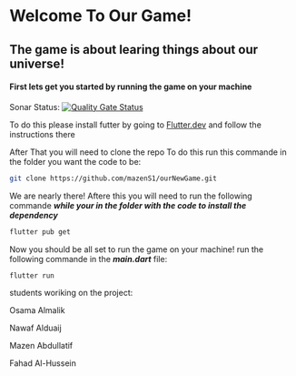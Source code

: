 # Welcome To Our Game!

## The game is about learing things about our universe!

#### First lets get you started by running the game on your machine 
Sonar Status: [![Quality Gate Status](https://sonarcloud.io/api/project_badges/measure?project=mazenS1_galaxy-adventure&metric=alert_status)](https://sonarcloud.io/summary/new_code?id=mazenS1_galaxy-adventure)

To do this please install futter by going to [Flutter.dev](https://flutter.dev/) and follow the instructions there

After That you will need to clone the repo
To do this run this commande in the folder you want the code to be:

```bash
git clone https://github.com/mazenS1/ourNewGame.git
```
We are nearly there! Aftere this you will need to run the following commande ***while your in the folder with the code to  install the dependency***

```bash
flutter pub get
```
Now you should be all set to run the game on your machine! run the following commande in the ***main.dart*** file:
```bash
flutter run
```

students woriking on the project:

Osama Almalik	

Nawaf Alduaij	

Mazen Abdullatif

Fahad Al-Hussein
